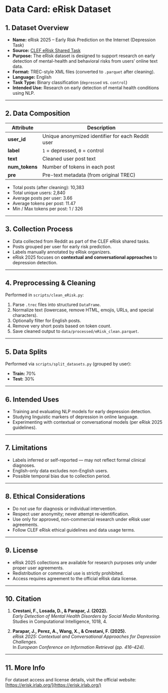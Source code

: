 # Data Card: eRisk Dataset

## 1. Dataset Overview

- **Name:** eRisk 2025 – Early Risk Prediction on the Internet (Depression Task)
- **Source:** [CLEF eRisk Shared Task](https://erisk.irlab.org/)
- **Purpose:** The eRisk dataset is designed to support research on early detection of mental-health and behavioral risks from users’ online text data.
- **Format:** TREC-style XML files (converted to `.parquet` after cleaning).
- **Language:** English
- **Task Type:** Binary classification (`depressed` vs. `control`)
- **Intended Use:** Research on early detection of mental health conditions using NLP.

---

## 2. Data Composition

| Attribute      | Description                                       |
| -------------- | ------------------------------------------------- |
| **user_id**    | Unique anonymized identifier for each Reddit user |
| **label**      | `1` = depressed, `0` = control                    |
| **text**       | Cleaned user post text                            |
| **num_tokens** | Number of tokens in each post                     |
| **pre**        | Pre-text metadata (from original TREC)            |

- Total posts (after cleaning): 10,383
- Total unique users: 2,840
- Average posts per user: 3.66
- Average tokens per post: 11.47
- Min / Max tokens per post: 1 / 326

---

## 3. Collection Process

- Data collected from Reddit as part of the CLEF eRisk shared tasks.
- Posts grouped per user for early risk prediction.
- Labels manually annotated by eRisk organizers.
- eRisk 2025 focuses on **contextual and conversational approaches** to depression detection.

---

## 4. Preprocessing & Cleaning

Performed in `scripts/clean_eRisk.py`:

1. Parse `.trec` files into structured `DataFrame`.
2. Normalize text (lowercase, remove HTML, emojis, URLs, and special characters).
3. Optionally filter for English posts.
4. Remove very short posts based on token count.
5. Save cleaned output to `data/processed/eRisk_clean.parquet`.

---

## 5. Data Splits

Performed via `scripts/split_datasets.py` (grouped by user):

- **Train:** 70%
- **Test:** 30%

---

## 6. Intended Uses

- Training and evaluating NLP models for early depression detection.
- Studying linguistic markers of depression in online language.
- Experimenting with contextual or conversational models (per eRisk 2025 guidelines).

---

## 7. Limitations

- Labels inferred or self-reported — may not reflect formal clinical diagnoses.
- English-only data excludes non-English users.
- Possible temporal bias due to collection period.

---

## 8. Ethical Considerations

- Do not use for diagnosis or individual intervention.
- Respect user anonymity; never attempt re-identification.
- Use only for approved, non-commercial research under eRisk user agreements.
- Follow CLEF eRisk ethical guidelines and data usage terms.

---

## 9. License

- eRisk 2025 collections are available for research purposes only under proper user agreements.
- Redistribution or commercial use is strictly prohibited.
- Access requires agreement to the official eRisk data license.

---

## 10. Citation

1. **Crestani, F., Losada, D., & Parapar, J. (2022).**  
   _Early Detection of Mental Health Disorders by Social Media Monitoring._  
   Studies in Computational Intelligence, 1018, 4.

2. **Parapar, J., Perez, A., Wang, X., & Crestani, F. (2025).**  
   _eRisk 2025: Contextual and Conversational Approaches for Depression Challenges._  
   In _European Conference on Information Retrieval (pp. 416–424)._

---

## 11. More Info

For dataset access and license details, visit the official website: [https://erisk.irlab.org/](https://erisk.irlab.org/)
